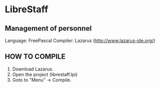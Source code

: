 # LibreStaff
Management of personnel
-----------------------
Language: FreePascal
Compiler: Lazarus (http://www.lazarus-ide.org/)

HOW TO COMPILE
--------------
1) Download Lazarus.  
2) Open the project (librestaff.lpi)  
3) Goto to "Menu" -> Compile.  
